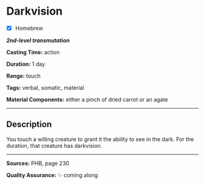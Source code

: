 # Darkvision

- [x] Homebrew

***2nd-level transmutation***

**Casting Time:** action

**Duration:** 1 day

**Range:** touch

**Tags:** verbal, somatic, material

**Material Components:** either a pinch of dried carrot or an agate

---

## Description
You touch a willing creature to grant it the ability to see in the dark.
For the duration, that creature has darkvision.

---

**Sources:** PHB, page 230

**Quality Assurance:** :sparkles: coming along
